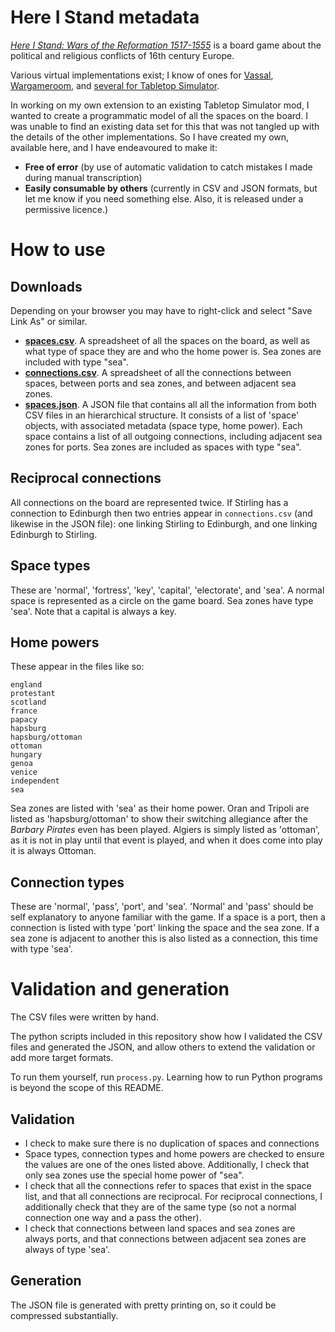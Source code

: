# Here I Stand metadata
_[Here I Stand: Wars of the Reformation 1517-1555](https://boardgamegeek.com/boardgame/242722/here-i-stand-500th-anniversary-edition)_ is a board game about the political and religious conflicts of 16th century Europe.

Various virtual implementations exist; I know of ones for [Vassal](https://vassalengine.org/wiki/Module:Here_I_Stand), [Wargameroom](http://www.wargameroom.com/), and [several for Tabletop Simulator](https://steamcommunity.com/workshop/browse/?appid=286160&searchtext=here+i+stand&childpublishedfileid=0&browsesort=textsearch&section=about).

In working on my own extension to an existing Tabletop Simulator mod, I wanted to create a programmatic model of all the spaces on the board. I was unable to find an existing data set for this that was not tangled up with the details of the other implementations. So I have created my own, available here, and I have endeavoured to make it:

* **Free of error** (by use of automatic validation to catch mistakes I made during manual transcription)
* **Easily consumable by others** (currently in CSV and JSON formats, but let me know if you need something else. Also, it is released under a permissive licence.)

# How to use
## Downloads
Depending on your browser you may have to right-click and select "Save Link As" or similar.

* **[spaces.csv](https://github.com/MartinEden/HereIStand/raw/main/spaces.csv)**. A spreadsheet of all the spaces on the board, as well as what type of space they are and who the home power is. Sea zones are included with type "sea".
* **[connections.csv](https://github.com/MartinEden/HereIStand/raw/main/connections.csv)**. A spreadsheet of all the connections between spaces, between ports and sea zones, and between adjacent sea zones.
* **[spaces.json](https://github.com/MartinEden/HereIStand/raw/main/spaces.json)**. A JSON file that contains all all the information from both CSV files in an hierarchical structure. It consists of a list of 'space' objects, with associated metadata (space type, home power). Each space contains a list of all outgoing connections, including adjacent sea zones for ports. Sea zones are included as spaces with type "sea".

## Reciprocal connections
All connections on the board are represented twice. If Stirling has a connection to Edinburgh then two entries appear in `connections.csv` (and likewise in the JSON file): one linking Stirling to Edinburgh, and one linking Edinburgh to Stirling.

## Space types
These are 'normal', 'fortress', 'key', 'capital', 'electorate', and 'sea'. A normal space is represented as a circle on the game board. Sea zones have type 'sea'. Note that a capital is always a key.

## Home powers
These appear in the files like so:

    england
    protestant
    scotland
    france
    papacy 
    hapsburg
    hapsburg/ottoman
    ottoman
    hungary
    genoa
    venice
    independent
    sea

Sea zones are listed with 'sea' as their home power. Oran and Tripoli are listed as 'hapsburg/ottoman' to show their switching allegiance after the _Barbary Pirates_ even has been played. Algiers is simply listed as 'ottoman', as it is not in play until that event is played, and when it does come into play it is always Ottoman.

## Connection types
These are 'normal', 'pass', 'port', and 'sea'. 'Normal' and 'pass' should be self explanatory to anyone familiar with the game. If a space is a port, then a connection is listed with type 'port' linking the space and the sea zone. If a sea zone is adjacent to another this is also listed as a connection, this time with type 'sea'.

# Validation and generation
The CSV files were written by hand.

The python scripts included in this repository show how I validated the CSV files and generated the JSON, and allow others to extend the validation or add more target formats.

To run them yourself, run `process.py`. Learning how to run Python programs is beyond the scope of this README.

## Validation
* I check to make sure there is no duplication of spaces and connections
* Space types, connection types and home powers are checked to ensure the values are one of the ones listed above. Additionally, I check that only sea zones use the special home power of "sea".
* I check that all the connections refer to spaces that exist in the space list, and that all connections are reciprocal. For reciprocal connections, I additionally check that they are of the same type (so not a normal connection one way and a pass the other).
* I check that connections between land spaces and sea zones are always ports, and that connections between adjacent sea zones are always of type 'sea'.

## Generation
The JSON file is generated with pretty printing on, so it could be compressed substantially.